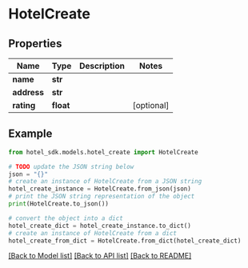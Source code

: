 # HotelCreate


## Properties

Name | Type | Description | Notes
------------ | ------------- | ------------- | -------------
**name** | **str** |  | 
**address** | **str** |  | 
**rating** | **float** |  | [optional] 

## Example

```python
from hotel_sdk.models.hotel_create import HotelCreate

# TODO update the JSON string below
json = "{}"
# create an instance of HotelCreate from a JSON string
hotel_create_instance = HotelCreate.from_json(json)
# print the JSON string representation of the object
print(HotelCreate.to_json())

# convert the object into a dict
hotel_create_dict = hotel_create_instance.to_dict()
# create an instance of HotelCreate from a dict
hotel_create_from_dict = HotelCreate.from_dict(hotel_create_dict)
```
[[Back to Model list]](../README.md#documentation-for-models) [[Back to API list]](../README.md#documentation-for-api-endpoints) [[Back to README]](../README.md)


